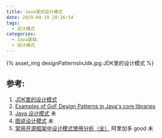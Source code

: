 ```yaml
---
title: Java里的设计模式
date: 2019-09-10 20:26:54
tags:
  - 设计模式
categories:
  - Java基础
  - 设计模式
---
```


<p></p>
<!-- more -->

{% asset_img   designPatternsInJdk.jpg  JDK里的设计模式  %}


## 参考:
1. [JDK里的设计模式](https://coolshell.cn/articles/3320.html)
2. [Examples of GoF Design Patterns in Java's core libraries](https://stackoverflow.com/questions/1673841/examples-of-gof-design-patterns-in-javas-core-libraries)
3. [Java 设计模式](https://github.com/Snailclimb/JavaGuide/blob/master/docs/system-design/%E8%AE%BE%E8%AE%A1%E6%A8%A1%E5%BC%8F.md) 未
4. [图说设计模式](https://design-patterns.readthedocs.io/zh_CN/latest/index.html) 未
5. [常用开源框架中设计模式使用分析（全）](https://www.jianshu.com/p/503b15f155c0)  阿里加多 good 未